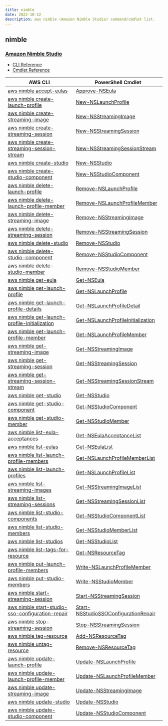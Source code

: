 ```yaml
---
title: nimble
date: 2022-10-22
description: aws nimble (Amazon Nimble Studio) command/cmdlet list.
---
```


## nimble

### [Amazon Nimble Studio](https://aws.amazon.com/nimble-studio/)

* [CLI Reference](https://docs.aws.amazon.com/cli/latest/reference/nimble/index.html)
* [Cmdlet Reference](https://docs.aws.amazon.com/powershell/latest/reference/items/NimbleStudio_cmdlets.html)

|AWS CLI|PowerShell Cmdlet|
|----|----|
|[aws nimble accept-eulas](https://docs.aws.amazon.com/cli/latest/reference/nimble/accept-eulas.html)|[Approve-NSEula](https://docs.aws.amazon.com/powershell/latest/reference/items/Approve-NSEula.html)|
|[aws nimble create-launch-profile](https://docs.aws.amazon.com/cli/latest/reference/nimble/create-launch-profile.html)|[New-NSLaunchProfile](https://docs.aws.amazon.com/powershell/latest/reference/items/New-NSLaunchProfile.html)|
|[aws nimble create-streaming-image](https://docs.aws.amazon.com/cli/latest/reference/nimble/create-streaming-image.html)|[New-NSStreamingImage](https://docs.aws.amazon.com/powershell/latest/reference/items/New-NSStreamingImage.html)|
|[aws nimble create-streaming-session](https://docs.aws.amazon.com/cli/latest/reference/nimble/create-streaming-session.html)|[New-NSStreamingSession](https://docs.aws.amazon.com/powershell/latest/reference/items/New-NSStreamingSession.html)|
|[aws nimble create-streaming-session-stream](https://docs.aws.amazon.com/cli/latest/reference/nimble/create-streaming-session-stream.html)|[New-NSStreamingSessionStream](https://docs.aws.amazon.com/powershell/latest/reference/items/New-NSStreamingSessionStream.html)|
|[aws nimble create-studio](https://docs.aws.amazon.com/cli/latest/reference/nimble/create-studio.html)|[New-NSStudio](https://docs.aws.amazon.com/powershell/latest/reference/items/New-NSStudio.html)|
|[aws nimble create-studio-component](https://docs.aws.amazon.com/cli/latest/reference/nimble/create-studio-component.html)|[New-NSStudioComponent](https://docs.aws.amazon.com/powershell/latest/reference/items/New-NSStudioComponent.html)|
|[aws nimble delete-launch-profile](https://docs.aws.amazon.com/cli/latest/reference/nimble/delete-launch-profile.html)|[Remove-NSLaunchProfile](https://docs.aws.amazon.com/powershell/latest/reference/items/Remove-NSLaunchProfile.html)|
|[aws nimble delete-launch-profile-member](https://docs.aws.amazon.com/cli/latest/reference/nimble/delete-launch-profile-member.html)|[Remove-NSLaunchProfileMember](https://docs.aws.amazon.com/powershell/latest/reference/items/Remove-NSLaunchProfileMember.html)|
|[aws nimble delete-streaming-image](https://docs.aws.amazon.com/cli/latest/reference/nimble/delete-streaming-image.html)|[Remove-NSStreamingImage](https://docs.aws.amazon.com/powershell/latest/reference/items/Remove-NSStreamingImage.html)|
|[aws nimble delete-streaming-session](https://docs.aws.amazon.com/cli/latest/reference/nimble/delete-streaming-session.html)|[Remove-NSStreamingSession](https://docs.aws.amazon.com/powershell/latest/reference/items/Remove-NSStreamingSession.html)|
|[aws nimble delete-studio](https://docs.aws.amazon.com/cli/latest/reference/nimble/delete-studio.html)|[Remove-NSStudio](https://docs.aws.amazon.com/powershell/latest/reference/items/Remove-NSStudio.html)|
|[aws nimble delete-studio-component](https://docs.aws.amazon.com/cli/latest/reference/nimble/delete-studio-component.html)|[Remove-NSStudioComponent](https://docs.aws.amazon.com/powershell/latest/reference/items/Remove-NSStudioComponent.html)|
|[aws nimble delete-studio-member](https://docs.aws.amazon.com/cli/latest/reference/nimble/delete-studio-member.html)|[Remove-NSStudioMember](https://docs.aws.amazon.com/powershell/latest/reference/items/Remove-NSStudioMember.html)|
|[aws nimble get-eula](https://docs.aws.amazon.com/cli/latest/reference/nimble/get-eula.html)|[Get-NSEula](https://docs.aws.amazon.com/powershell/latest/reference/items/Get-NSEula.html)|
|[aws nimble get-launch-profile](https://docs.aws.amazon.com/cli/latest/reference/nimble/get-launch-profile.html)|[Get-NSLaunchProfile](https://docs.aws.amazon.com/powershell/latest/reference/items/Get-NSLaunchProfile.html)|
|[aws nimble get-launch-profile-details](https://docs.aws.amazon.com/cli/latest/reference/nimble/get-launch-profile-details.html)|[Get-NSLaunchProfileDetail](https://docs.aws.amazon.com/powershell/latest/reference/items/Get-NSLaunchProfileDetail.html)|
|[aws nimble get-launch-profile-initialization](https://docs.aws.amazon.com/cli/latest/reference/nimble/get-launch-profile-initialization.html)|[Get-NSLaunchProfileInitialization](https://docs.aws.amazon.com/powershell/latest/reference/items/Get-NSLaunchProfileInitialization.html)|
|[aws nimble get-launch-profile-member](https://docs.aws.amazon.com/cli/latest/reference/nimble/get-launch-profile-member.html)|[Get-NSLaunchProfileMember](https://docs.aws.amazon.com/powershell/latest/reference/items/Get-NSLaunchProfileMember.html)|
|[aws nimble get-streaming-image](https://docs.aws.amazon.com/cli/latest/reference/nimble/get-streaming-image.html)|[Get-NSStreamingImage](https://docs.aws.amazon.com/powershell/latest/reference/items/Get-NSStreamingImage.html)|
|[aws nimble get-streaming-session](https://docs.aws.amazon.com/cli/latest/reference/nimble/get-streaming-session.html)|[Get-NSStreamingSession](https://docs.aws.amazon.com/powershell/latest/reference/items/Get-NSStreamingSession.html)|
|[aws nimble get-streaming-session-stream](https://docs.aws.amazon.com/cli/latest/reference/nimble/get-streaming-session-stream.html)|[Get-NSStreamingSessionStream](https://docs.aws.amazon.com/powershell/latest/reference/items/Get-NSStreamingSessionStream.html)|
|[aws nimble get-studio](https://docs.aws.amazon.com/cli/latest/reference/nimble/get-studio.html)|[Get-NSStudio](https://docs.aws.amazon.com/powershell/latest/reference/items/Get-NSStudio.html)|
|[aws nimble get-studio-component](https://docs.aws.amazon.com/cli/latest/reference/nimble/get-studio-component.html)|[Get-NSStudioComponent](https://docs.aws.amazon.com/powershell/latest/reference/items/Get-NSStudioComponent.html)|
|[aws nimble get-studio-member](https://docs.aws.amazon.com/cli/latest/reference/nimble/get-studio-member.html)|[Get-NSStudioMember](https://docs.aws.amazon.com/powershell/latest/reference/items/Get-NSStudioMember.html)|
|[aws nimble list-eula-acceptances](https://docs.aws.amazon.com/cli/latest/reference/nimble/list-eula-acceptances.html)|[Get-NSEulaAcceptanceList](https://docs.aws.amazon.com/powershell/latest/reference/items/Get-NSEulaAcceptanceList.html)|
|[aws nimble list-eulas](https://docs.aws.amazon.com/cli/latest/reference/nimble/list-eulas.html)|[Get-NSEulaList](https://docs.aws.amazon.com/powershell/latest/reference/items/Get-NSEulaList.html)|
|[aws nimble list-launch-profile-members](https://docs.aws.amazon.com/cli/latest/reference/nimble/list-launch-profile-members.html)|[Get-NSLaunchProfileMemberList](https://docs.aws.amazon.com/powershell/latest/reference/items/Get-NSLaunchProfileMemberList.html)|
|[aws nimble list-launch-profiles](https://docs.aws.amazon.com/cli/latest/reference/nimble/list-launch-profiles.html)|[Get-NSLaunchProfileList](https://docs.aws.amazon.com/powershell/latest/reference/items/Get-NSLaunchProfileList.html)|
|[aws nimble list-streaming-images](https://docs.aws.amazon.com/cli/latest/reference/nimble/list-streaming-images.html)|[Get-NSStreamingImageList](https://docs.aws.amazon.com/powershell/latest/reference/items/Get-NSStreamingImageList.html)|
|[aws nimble list-streaming-sessions](https://docs.aws.amazon.com/cli/latest/reference/nimble/list-streaming-sessions.html)|[Get-NSStreamingSessionList](https://docs.aws.amazon.com/powershell/latest/reference/items/Get-NSStreamingSessionList.html)|
|[aws nimble list-studio-components](https://docs.aws.amazon.com/cli/latest/reference/nimble/list-studio-components.html)|[Get-NSStudioComponentList](https://docs.aws.amazon.com/powershell/latest/reference/items/Get-NSStudioComponentList.html)|
|[aws nimble list-studio-members](https://docs.aws.amazon.com/cli/latest/reference/nimble/list-studio-members.html)|[Get-NSStudioMemberList](https://docs.aws.amazon.com/powershell/latest/reference/items/Get-NSStudioMemberList.html)|
|[aws nimble list-studios](https://docs.aws.amazon.com/cli/latest/reference/nimble/list-studios.html)|[Get-NSStudioList](https://docs.aws.amazon.com/powershell/latest/reference/items/Get-NSStudioList.html)|
|[aws nimble list-tags-for-resource](https://docs.aws.amazon.com/cli/latest/reference/nimble/list-tags-for-resource.html)|[Get-NSResourceTag](https://docs.aws.amazon.com/powershell/latest/reference/items/Get-NSResourceTag.html)|
|[aws nimble put-launch-profile-members](https://docs.aws.amazon.com/cli/latest/reference/nimble/put-launch-profile-members.html)|[Write-NSLaunchProfileMember](https://docs.aws.amazon.com/powershell/latest/reference/items/Write-NSLaunchProfileMember.html)|
|[aws nimble put-studio-members](https://docs.aws.amazon.com/cli/latest/reference/nimble/put-studio-members.html)|[Write-NSStudioMember](https://docs.aws.amazon.com/powershell/latest/reference/items/Write-NSStudioMember.html)|
|[aws nimble start-streaming-session](https://docs.aws.amazon.com/cli/latest/reference/nimble/start-streaming-session.html)|[Start-NSStreamingSession](https://docs.aws.amazon.com/powershell/latest/reference/items/Start-NSStreamingSession.html)|
|[aws nimble start-studio-sso-configuration-repair](https://docs.aws.amazon.com/cli/latest/reference/nimble/start-studio-sso-configuration-repair.html)|[Start-NSStudioSSOConfigurationRepair](https://docs.aws.amazon.com/powershell/latest/reference/items/Start-NSStudioSSOConfigurationRepair.html)|
|[aws nimble stop-streaming-session](https://docs.aws.amazon.com/cli/latest/reference/nimble/stop-streaming-session.html)|[Stop-NSStreamingSession](https://docs.aws.amazon.com/powershell/latest/reference/items/Stop-NSStreamingSession.html)|
|[aws nimble tag-resource](https://docs.aws.amazon.com/cli/latest/reference/nimble/tag-resource.html)|[Add-NSResourceTag](https://docs.aws.amazon.com/powershell/latest/reference/items/Add-NSResourceTag.html)|
|[aws nimble untag-resource](https://docs.aws.amazon.com/cli/latest/reference/nimble/untag-resource.html)|[Remove-NSResourceTag](https://docs.aws.amazon.com/powershell/latest/reference/items/Remove-NSResourceTag.html)|
|[aws nimble update-launch-profile](https://docs.aws.amazon.com/cli/latest/reference/nimble/update-launch-profile.html)|[Update-NSLaunchProfile](https://docs.aws.amazon.com/powershell/latest/reference/items/Update-NSLaunchProfile.html)|
|[aws nimble update-launch-profile-member](https://docs.aws.amazon.com/cli/latest/reference/nimble/update-launch-profile-member.html)|[Update-NSLaunchProfileMember](https://docs.aws.amazon.com/powershell/latest/reference/items/Update-NSLaunchProfileMember.html)|
|[aws nimble update-streaming-image](https://docs.aws.amazon.com/cli/latest/reference/nimble/update-streaming-image.html)|[Update-NSStreamingImage](https://docs.aws.amazon.com/powershell/latest/reference/items/Update-NSStreamingImage.html)|
|[aws nimble update-studio](https://docs.aws.amazon.com/cli/latest/reference/nimble/update-studio.html)|[Update-NSStudio](https://docs.aws.amazon.com/powershell/latest/reference/items/Update-NSStudio.html)|
|[aws nimble update-studio-component](https://docs.aws.amazon.com/cli/latest/reference/nimble/update-studio-component.html)|[Update-NSStudioComponent](https://docs.aws.amazon.com/powershell/latest/reference/items/Update-NSStudioComponent.html)|

